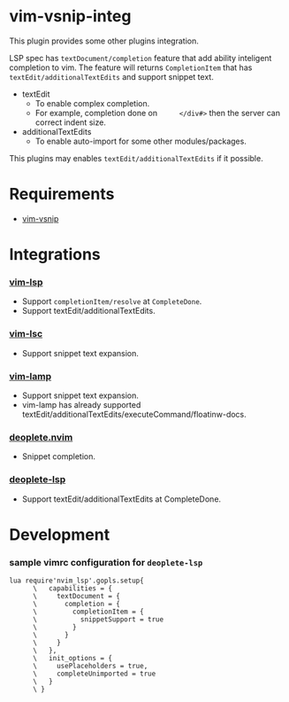 # vim-vsnip-integ

This plugin provides some other plugins integration.

LSP spec has `textDocument/completion` feature that add ability inteligent completion to vim.
The feature will returns `CompletionItem` that has `textEdit/additionalTextEdits` and support snippet text.

- textEdit
    - To enable complex completion.
    - For example, completion done on `     </div#>` then the server can correct indent size.    
- additionalTextEdits
    - To enable auto-import for some other modules/packages.

This plugins may enables `textEdit/additionalTextEdits` if it possible.

# Requirements

- [vim-vsnip](https://github.com/hrsh7th/vim-vsnip)

# Integrations

### [vim-lsp](https://github.com/prabirshrestha/vim-lsp)
- Support `completionItem/resolve` at `CompleteDone`.
- Support textEdit/additionalTextEdits.


### [vim-lsc](https://github.com/natebosch/vim-lsc)
- Support snippet text expansion.


### [vim-lamp](https://github.com/hrsh7th/vim-lamp)
- Support snippet text expansion.
- vim-lamp has already supported textEdit/additionalTextEdits/executeCommand/floatinw-docs.


### [deoplete.nvim](https://github.com/Shougo/deoplete.nvim)
- Snippet completion.

### [deoplete-lsp](https://github.com/Shougo/deoplete-lsp)
- Support textEdit/additionalTextEdits at CompleteDone.


# Development

### sample vimrc configuration for `deoplete-lsp`

```viml
lua require'nvim_lsp'.gopls.setup{
      \   capabilities = {
      \     textDocument = {
      \       completion = {
      \         completionItem = {
      \           snippetSupport = true
      \         }
      \       }
      \     }
      \   },
      \   init_options = {
      \     usePlaceholders = true,
      \     completeUnimported = true
      \   }
      \ }
```

